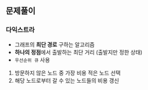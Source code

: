 ## 문제풀이

### 다익스트라
- 그래프의 **최단 경로** 구하는 알고리즘 
- **하나의 정점**에서 출발하는 최단 거리 (출발지만 정한 상태)
- `우선순위 큐` 사용

1. 방문하지 않은 노드 중 가장 비용 적은 노드 선택
2. 해당 노드로부터 갈 수 있는 노드들의 비용 갱신 